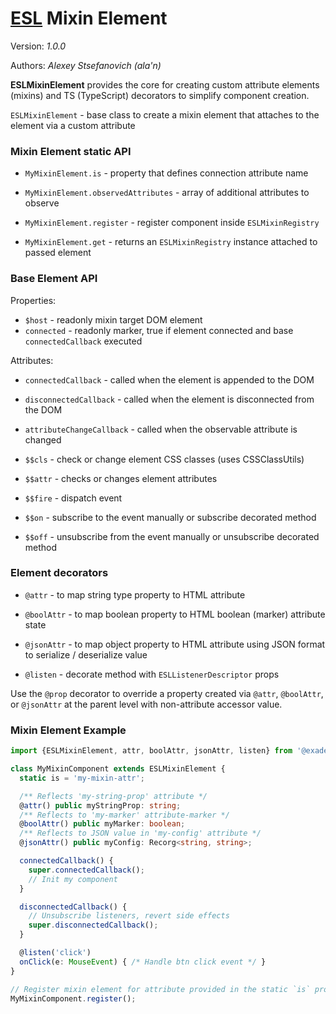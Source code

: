 # [ESL](../../../) Mixin Element

Version: *1.0.0*

Authors: *Alexey Stsefanovich (ala'n)*

<a name="intro"></a>

**ESLMixinElement** provides the core for creating custom attribute elements (mixins) and TS (TypeScript) decorators to
simplify component creation.

`ESLMixinElement` - base class to create a mixin element that attaches to the element via a custom attribute

### Mixin Element static API
- `MyMixinElement.is` - property that defines connection attribute name
- `MyMixinElement.observedAttributes` - array of additional attributes to observe

- `MyMixinElement.register` - register component inside `ESLMixinRegistry`
- `MyMixinElement.get` - returns an `ESLMixinRegistry` instance attached to passed element

### Base Element API
Properties:
- `$host` - readonly mixin target DOM element
- `connected` - readonly marker, true if element connected and base `connectedCallback` executed

Attributes:
- `connectedCallback` - called when the element is appended to the DOM
- `disconnectedCallback` - called when the element is disconnected from the DOM
- `attributeChangeCallback` - called when the observable attribute is changed

- `$$cls` - check or change element CSS classes (uses CSSClassUtils)
- `$$attr` - checks or changes element attributes
- `$$fire` - dispatch event

- `$$on` - subscribe to the event manually or subscribe decorated method
- `$$off` - unsubscribe from the event manually or unsubscribe decorated method

### Element decorators

- `@attr` - to map string type property to HTML attribute
- `@boolAttr` - to map boolean property to HTML boolean (marker) attribute state
- `@jsonAttr` - to map object property to HTML attribute using JSON format to serialize / deserialize value

- `@listen` - decorate method with `ESLListenerDescriptor` props

Use the `@prop` decorator to override a property created via `@attr`, `@boolAttr`, or `@jsonAttr` at the parent level
with non-attribute accessor value.

### Mixin Element Example

```ts
import {ESLMixinElement, attr, boolAttr, jsonAttr, listen} from '@exadel/esl';

class MyMixinComponent extends ESLMixinElement {
  static is = 'my-mixin-attr';

  /** Reflects 'my-string-prop' attribute */
  @attr() public myStringProp: string;
  /** Reflects to 'my-marker' attribute-marker */
  @boolAttr() public myMarker: boolean;
  /** Reflects to JSON value in 'my-config' attribute */
  @jsonAttr() public myConfig: Recorg<string, string>;

  connectedCallback() {
    super.connectedCallback();
    // Init my component
  }

  disconnectedCallback() {
    // Unsubscribe listeners, revert side effects
    super.disconnectedCallback();
  }

  @listen('click')
  onClick(e: MouseEvent) { /* Handle btn click event */ }
}

// Register mixin element for attribute provided in the static `is` property
MyMixinComponent.register();
```
